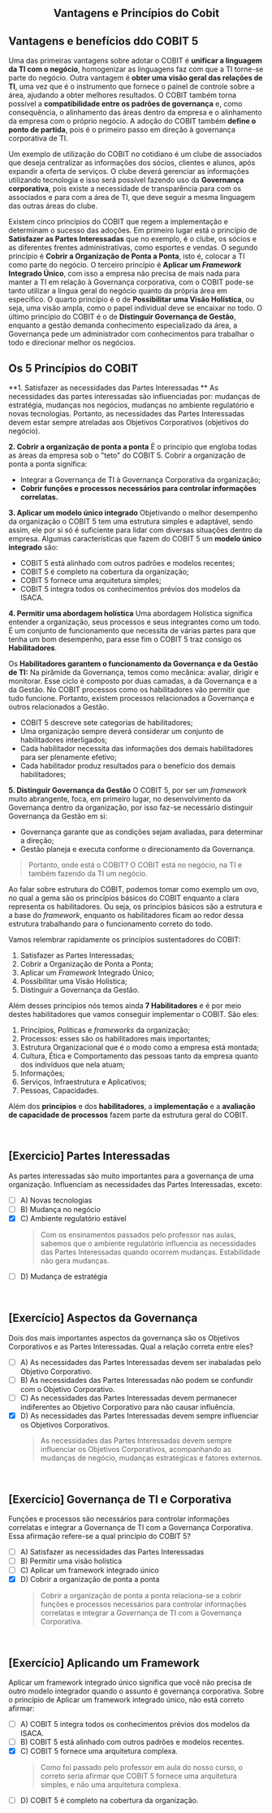 <div align="center">

  ## Vantagens e Princípios do Cobit

</div>

## Vantagens e benefícios ddo COBIT 5

Uma das primeiras vantagens sobre adotar o COBIT é **unificar a linguagem da TI com o negócio**, homogenizar as linguagens faz com que a TI torne-se parte do negócio. Outra vantagem é **obter uma visão geral das relações de TI**, uma vez que é o instrumento que fornece o painel de controle sobre a área, ajudando a obter melhores resultados. O COBIT também torna possível a **compatibilidade entre os padrões de governança** e, como consequência, o alinhamento das áreas dentro da empresa e o alinhamento da empresa com o próprio negócio. A adoção do COBIT também **define o ponto de partida**, pois é o primeiro passo em direção à governança corporativa de TI.

Um exemplo de utilização do COBIT no cotidiano é um clube de associados que deseja centralizar as informações dos sócios, clientes e alunos, após expandir a oferta de serviços. O clube deverá gerenciar as informações utilizando tecnologia e isso será possível fazendo uso da **Governança corporativa**, pois existe a necessidade de transparência para com os associados e para com a área de TI, que deve seguir a mesma linguagem das outras áreas do clube.

Existem cinco princípios do COBIT que regem a implementação e determinam o sucesso das adoções. Em primeiro lugar está o princípio de **Satisfazer as Partes Interessadas** que no exemplo, é o clube, os sócios e as diferentes frentes administrativas, como esportes e vendas. O segundo princípio é **Cobrir a Organização de Ponta a Ponta**, isto é, colocar a TI como parte do negócio. O terceiro princípio é **Aplicar um *Framework* Integrado Único**, com isso a empresa não precisa de mais nada para manter a TI em relação à Governança corporativa, com o COBIT pode-se tanto utilizar a língua geral do negócio quanto da própria área em específico. O quarto princípio é o de **Possibilitar uma Visão Holística**, ou seja, uma visão ampla, como o papel individual deve se encaixar no todo. O último princípio do COBIT é o de **Distinguir Governança de Gestão**, enquanto a gestão demanda conhecimento especializado da área, a Governança pede um administrador com conhecimentos para trabalhar o todo e direcionar melhor os negócios.  

## Os 5 Princípios do COBIT

**1. Satisfazer as necessidades das Partes Interessadas **
As necessidades das partes interessadas são influenciadas por: mudanças de estratégia, mudanças nos negócios, mudanças no ambiente regulatório e novas tecnologias. Portanto, as necessidades das Partes Interessadas devem estar sempre atreladas aos Objetivos Corporativos (objetivos do negócio).

**2. Cobrir a organização de ponta a ponta**
É o princípio que engloba todas as áreas da empresa sob o  "teto" do COBIT 5. Cobrir a organização de ponta a ponta significa:

- Integrar a Governança de TI à Governança Corporativa da organização;
- **Cobrir funções e processos necessários para controlar informações correlatas.**

**3. Aplicar um modelo único integrado**
Objetivando o melhor desempenho da organização o COBIT 5 tem uma estrutura simples e adaptável, sendo assim, ele por si só é suficiente para lidar com diversas situações dentro da empresa. Algumas características que fazem do COBIT 5 um **modelo único integrado** são: 

- COBIT 5 está alinhado com outros padrões e modelos recentes;
- COBIT 5 é completo na cobertura da organização;
- COBIT 5 fornece uma arquitetura simples;
- COBIT 5 integra todos os conhecimentos prévios dos modelos da ISACA.


**4. Permitir uma abordagem holística**
Uma abordagem Holística significa entender a organização, seus processos e seus integrantes como um todo. É um conjunto de funcionamento que necessita de várias partes para que tenha um bom desempenho, para esse fim o COBIT 5 traz consigo os **Habilitadores**.

Os **Habilitadores garantem o funcionamento da Governança e da Gestão de TI:** Na pirâmide da Governança, temos como mecânica: avaliar, dirigir e monitorar. Esse ciclo é composto por duas camadas, a da Governança e a da Gestão. No COBIT processos como os habilitadores vão permitir que tudo funcione. Portanto, existem processos relacionados a Governança e outros relacionados a Gestão. 

- COBIT 5 descreve sete categorias de habilitadores;
- Uma organização sempre deverá considerar um conjunto de habilitadores interligados;
- Cada habilitador necessita das informações dos demais habilitadores para ser plenamente efetivo;
- Cada habilitador produz resultados para o benefício dos demais habilitadores;


**5. Distinguir Governança da Gestão**
O COBIT 5, por ser um *framework* muito abrangente, foca, em primeiro lugar, no desenvolvimento da Governança dentro da organização, por isso faz-se necessário distinguir Governança da Gestão em si:

- Governança garante que as condições sejam avaliadas, para determinar a direção;
- Gestão planeja e executa conforme o direcionamento da Governança.

> Portanto, onde está o COBIT? 
> O COBIT está no negócio, na TI e também fazendo da TI um negócio.

Ao falar sobre estrutura do COBIT, podemos tomar como exemplo um ovo, no qual a gema são os princípios básicos do COBIT enquanto a clara representa os habilitadores. Ou seja, os princípios básicos são a estrutura e a base do *framework*, enquanto os habilitadores ficam ao redor dessa estrutura trabalhando para o funcionamento correto do todo.

Vamos relembrar rapidamente os princípios sustentadores do COBIT: 

1. Satisfazer as Partes Interessadas;
2. Cobrir a Organização de Ponta a Ponta;
3. Aplicar um *Framework* Integrado Único; 
4. Possibilitar uma Visão Holística; 
5. Distinguir a Governança da Gestão.

Além desses princípios nós temos ainda **7 Habilitadores** e é por meio destes habilitadores que vamos conseguir implementar o COBIT. São eles: 

1. Princípios, Políticas e *frameworks* da organização; 
2. Processos: esses são os habilitadores mais importantes;
3. Estrutura Organizacional que é o modo como a empresa está montada;
4. Cultura, Ética e Comportamento das pessoas tanto da empresa quanto dos indivíduos que nela atuam;
5. Informações;
6. Serviços, Infraestrutura e Aplicativos;
7. Pessoas, Capacidades.

Além dos **princípios** e dos **habilitadores**, a **implementação** e a **avaliação de capacidade de processos** fazem parte da estrutura geral do COBIT.

<br>

## [Exercicio] Partes Interessadas

As partes interessadas são muito importantes para a governança de uma organização. Influenciam as necessidades das Partes Interessadas, exceto:

- [ ] A) Novas tecnologias
- [ ] B) Mudança no negócio
- [x] C) Ambiente regulatório estável
  > Com os ensinamentos passados pelo professor nas aulas, sabemos que o ambiente regulatório influencia as necessidades das Partes Interessadas quando ocorrem mudanças. Estabilidade não gera mudanças.
- [ ] D) Mudança de estratégia

<br>

## [Exercício] Aspectos da Governança

Dois dos mais importantes aspectos da governança são os Objetivos Corporativos e as Partes Interessadas. Qual a relação correta entre eles?

- [ ] A) As necessidades das Partes Interessadas devem ser inabaladas pelo Objetivo Corporativo.
- [ ] B) As necessidades das Partes Interessadas não podem se confundir com o Objetivo Corporativo.
- [ ] C) As necessidades das Partes Interessadas devem permanecer indiferentes ao Objetivo Corporativo para não causar influência.
- [x] D) As necessidades das Partes Interessadas devem sempre influenciar os Objetivos Corporativos.
  > As necessidades das Partes Interessadas devem sempre influenciar os Objetivos Corporativos, acompanhando as mudanças de negócio, mudanças estratégicas e fatores externos.

<br>

## [Exercício] Governança de TI e Corporativa

Funções e processos são necessários para controlar informações correlatas e integrar a Governança de TI com a Governança Corporativa. Essa afirmação refere-se a qual princípio do COBIT 5?

- [ ] A) Satisfazer as necessidades das Partes Interessadas
- [ ] B) Permitir uma visão holística
- [ ] C) Aplicar um framework integrado único
- [x] D) Cobrir a organização de ponta a ponta
  > Cobrir a organização de ponta a ponta relaciona-se a cobrir funções e processos necessários para controlar informações correlatas e integrar a Governança de TI com a Governança Corporativa.

<br>

## [Exercício] Aplicando um Framework

Aplicar um framework integrado único significa que você não precisa de outro modelo integrador quando o assunto é governança corporativa. Sobre o princípio de Aplicar um framework integrado único, não está correto afirmar:

- [ ] A) COBIT 5 integra todos os conhecimentos prévios dos modelos da ISACA.
- [ ] B) COBIT 5 está alinhado com outros padrões e modelos recentes.
- [x] C) COBIT 5 fornece uma arquitetura complexa.
  > Como foi passado pelo professor em aula do nosso curso, o correto seria afirmar que COBIT 5 fornece uma arquitetura simples, e não uma arquitetura complexa.
- [ ] D) COBIT 5 é completo na cobertura da organização.
